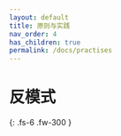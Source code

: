 ```yaml
---
layout: default
title: 原则与实践
nav_order: 4
has_children: true
permalink: /docs/practises
---
```


# 反模式

{: .fs-6 .fw-300 }
